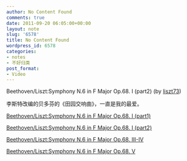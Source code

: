 ```yaml
---
author: No Content Found
comments: true
date: 2011-09-20 06:05:00+00:00
layout: note
slug: '6578'
title: No Content Found
wordpress_id: 6578
categories:
- notes
- 不好归类
post_format:
- Video
---
```


Beethoven/Liszt:Symphony N.6 in F Major Op.68. I (part2) (by [liszt73](http://www.youtube.com/watch?v=x_VHU5GCawY&feature=related))





李斯特改编的贝多芬的《田园交响曲》，一直是我的最爱。





[Beethoven/Liszt:Symphony N.6 in F Major Op.68. I (part1)](http://www.youtube.com/watch?v=JFNXtBNAM14&feature=related)





[Beethoven/Liszt:Symphony N.6 in F Major Op.68. I (part2)](http://www.youtube.com/watch?v=x_VHU5GCawY&feature=related)





[Beethoven/Liszt:Symphony N.6 in F Major Op.68. III-IV](http://www.youtube.com/watch?v=6qmNjb3OIRY&feature=related)





[Beethoven/Liszt:Symphony N.6 in F Major Op.68. V](http://www.youtube.com/watch?v=eBZssRaHVPQ&feature=related)

